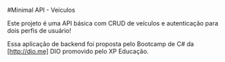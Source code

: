 #Minimal API - Veículos

Este projeto é uma API básica com CRUD de veículos e autenticação para dois perfis de usuário!

Essa aplicação de backend foi proposta pelo Bootcamp de C# da [http://dio.me] DIO promovido pelo XP Educação.
